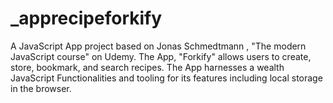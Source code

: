 # _apprecipeforkify
A JavaScript App project based on Jonas Schmedtmann , "The modern JavaScript course" on Udemy. The App, "Forkify" allows users to create, store, bookmark, and search recipes. The App harnesses a wealth JavaScript Functionalities and tooling for its features including local storage in the browser. 
